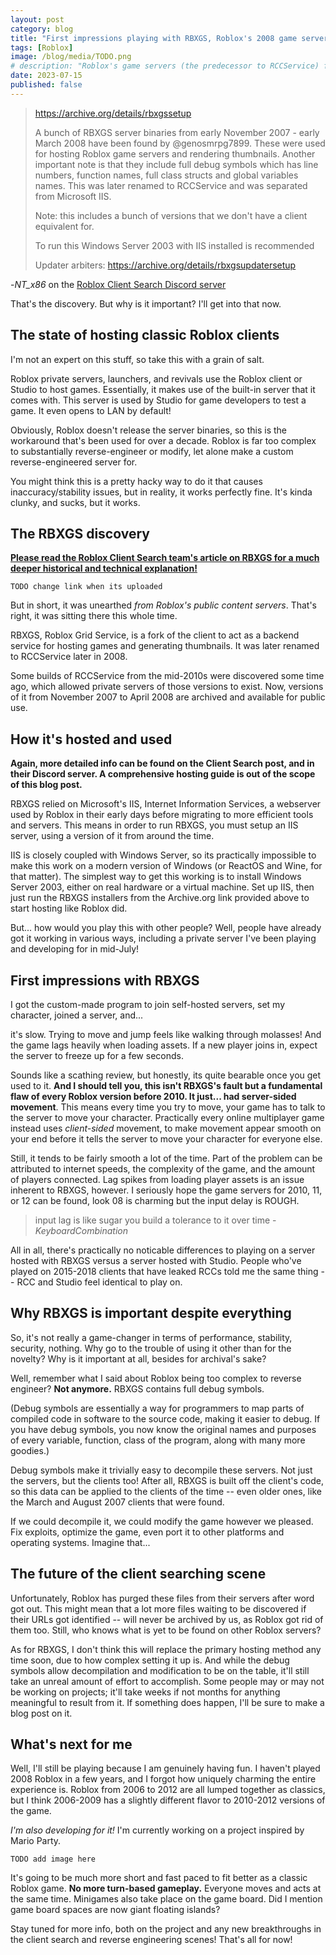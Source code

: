```yaml
---
layout: post
category: blog
title: "First impressions playing with RBXGS, Roblox's 2008 game servers"
tags: [Roblox]
image: /blog/media/TODO.png
# description: "Roblox's game servers (the predecessor to RCCService) from 2007 and 2008 were recently discovered by the Roblox Client Search community. I got to play it recently on a private server!"
date: 2023-07-15
published: false
---
```


> <https://archive.org/details/rbxgssetup>
>
> A bunch of RBXGS server binaries from early November 2007 - early March 2008 have been found by @genosmrpg7899. These were used for hosting Roblox game servers and rendering thumbnails. Another important note is that they include full debug symbols which has line numbers, function names, full class structs and global variables names. This was later renamed to RCCService and was separated from Microsoft IIS.
>
> Note: this includes a bunch of versions that we don't have a client equivalent for.
>
> To run this Windows Server 2003 with IIS installed is recommended
>
> Updater arbiters: <https://archive.org/details/rbxgsupdatersetup>

-*NT_x86* on the [Roblox Client Search Discord server](https://discord.gg/CHFK7eXXMY)

That's the discovery. But why is it important? I'll get into that now.

## The state of hosting classic Roblox clients

I'm not an expert on this stuff, so take this with a grain of salt.

Roblox private servers, launchers, and revivals use the Roblox client or Studio to host games. Essentially, it makes use of the built-in server that it comes with. This server is used by Studio for game developers to test a game. It even opens to LAN by default!

Obviously, Roblox doesn't release the server binaries, so this is the workaround that's been used for over a decade. Roblox is far too complex to substantially reverse-engineer or modify, let alone make a custom reverse-engineered server for.

You might think this is a pretty hacky way to do it that causes inaccuracy/stability issues, but in reality, it works perfectly fine. It's kinda clunky, and sucks, but it works.

## The RBXGS discovery

[**Please read the Roblox Client Search team's article on RBXGS for a much deeper historical and technical explanation!**](https://robloxpolis.com)

`TODO change link when its uploaded`

But in short, it was unearthed *from Roblox's public content servers*. That's right, it was sitting there this whole time.

RBXGS, Roblox Grid Service, is a fork of the client to act as a backend service for hosting games and generating thumbnails. It was later renamed to RCCService later in 2008.

Some builds of RCCService from the mid-2010s were discovered some time ago, which allowed private servers of those versions to exist. Now, versions of it from November 2007 to April 2008 are archived and available for public use.

## How it's hosted and used

**Again, more detailed info can be found on the Client Search post, and in their Discord server. A comprehensive hosting guide is out of the scope of this blog post.**

RBXGS relied on Microsoft's IIS, Internet Information Services, a webserver used by Roblox in their early days before migrating to more efficient tools and servers. This means in order to run RBXGS, you must setup an IIS server, using a version of it from around the time.

IIS is closely coupled with Windows Server, so its practically impossible to make this work on a modern version of Windows (or ReactOS and Wine, for that matter). The simplest way to get this working is to install Windows Server 2003, either on real hardware or a virtual machine. Set up IIS, then just run the RBXGS installers from the Archive.org link provided above to start hosting like Roblox did.

But... how would you play this with other people? Well, people have already got it working in various ways, including a private server I've been playing and developing for in mid-July!

## First impressions with RBXGS

I got the custom-made program to join self-hosted servers, set my character, joined a server, and...

it's slow. Trying to move and jump feels like walking through molasses! And the game lags heavily when loading assets. If a new player joins in, expect the server to freeze up for a few seconds.

Sounds like a scathing review, but honestly, its quite bearable once you get used to it. **And I should tell you, this isn't RBXGS's fault but a fundamental flaw of every Roblox version before 2010. It just... had server-sided movement**. This means every time you try to move, your game has to talk to the server to move your character. Practically every online multiplayer game instead uses *client-sided* movement, to make movement appear smooth on your end before it tells the server to move your character for everyone else.

Still, it tends to be fairly smooth a lot of the time. Part of the problem can be attributed to internet speeds, the complexity of the game, and the amount of players connected. Lag spikes from loading player assets is an issue inherent to RBXGS, however. I seriously hope the game servers for 2010, 11, or 12 can be found, look 08 is charming but the input delay is ROUGH.

> input lag is like sugar you build a tolerance to it over time
-*KeyboardCombination*

All in all, there's practically no noticable differences to playing on a server hosted with RBXGS versus a server hosted with Studio. People who've played on 2015-2018 clients that have leaked RCCs told me the same thing -- RCC and Studio feel identical to play on.

## Why RBXGS is important despite everything

So, it's not really a game-changer in terms of performance, stability, security, nothing. Why go to the trouble of using it other than for the novelty? Why is it important at all, besides for archival's sake?

Well, remember what I said about Roblox being too complex to reverse engineer? **Not anymore.** RBXGS contains full debug symbols.

(Debug symbols are essentially a way for programmers to map parts of compiled code in software to the source code, making it easier to debug. If you have debug symbols, you now know the original names and purposes of every variable, function, class of the program, along with many more goodies.)

Debug symbols make it trivially easy to decompile these servers. Not just the servers, but the clients too! After all, RBXGS is built off the client's code, so this data can be applied to the clients of the time -- even older ones, like the March and August 2007 clients that were found.

If we could decompile it, we could modify the game however we pleased. Fix exploits, optimize the game, even port it to other platforms and operating systems. Imagine that...

## The future of the client searching scene

Unfortunately, Roblox has purged these files from their servers after word got out. This might mean that a lot more files waiting to be discovered if their URLs got identified -- will never be archived by us, as Roblox got rid of them too. Still, who knows what is yet to be found on other Roblox servers?

As for RBXGS, I don't think this will replace the primary hosting method any time soon, due to how complex setting it up is. And while the debug symbols allow decompilation and modification to be on the table, it'll still take an unreal amount of effort to accomplish.  Some people may or may not be working on projects; it'll take weeks if not months for anything meaningful to result from it. If something does happen, I'll be sure to make a blog post on it.

## What's next for me

Well, I'll still be playing because I am genuinely having fun. I haven't played 2008 Roblox in a few years, and I forgot how uniquely charming the entire experience is. Roblox from 2006 to 2012 are all lumped together as classics, but I think 2006-2009 has a slightly different flavor to 2010-2012 versions of the game.

*I'm also developing for it!* I'm currently working on a project inspired by Mario Party.

`TODO add image here`

It's going to be much more short and fast paced to fit better as a classic Roblox game. **No more turn-based gameplay.** Everyone moves and acts at the same time. Minigames also take place on the game board. Did I mention game board spaces are now giant floating islands?

Stay tuned for more info, both on the project and any new breakthroughs in the client search and reverse engineering scenes! That's all for now!
